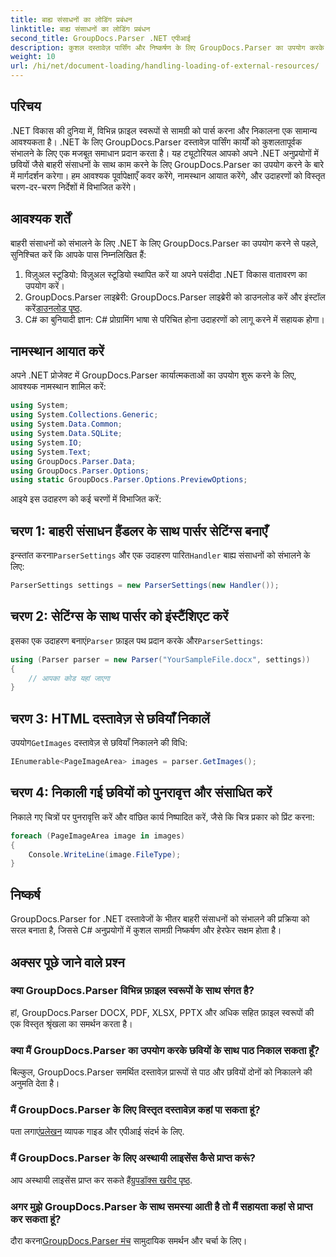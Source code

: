 ```yaml
---
title: बाह्य संसाधनों का लोडिंग प्रबंधन
linktitle: बाह्य संसाधनों का लोडिंग प्रबंधन
second_title: GroupDocs.Parser .NET एपीआई
description: कुशल दस्तावेज़ पार्सिंग और निष्कर्षण के लिए GroupDocs.Parser का उपयोग करके .NET में बाहरी संसाधनों को संभालना सीखें।
weight: 10
url: /hi/net/document-loading/handling-loading-of-external-resources/
---
```

## परिचय
.NET विकास की दुनिया में, विभिन्न फ़ाइल स्वरूपों से सामग्री को पार्स करना और निकालना एक सामान्य आवश्यकता है। .NET के लिए GroupDocs.Parser दस्तावेज़ पार्सिंग कार्यों को कुशलतापूर्वक संभालने के लिए एक मजबूत समाधान प्रदान करता है। यह ट्यूटोरियल आपको अपने .NET अनुप्रयोगों में छवियों जैसे बाहरी संसाधनों के साथ काम करने के लिए GroupDocs.Parser का उपयोग करने के बारे में मार्गदर्शन करेगा। हम आवश्यक पूर्वापेक्षाएँ कवर करेंगे, नामस्थान आयात करेंगे, और उदाहरणों को विस्तृत चरण-दर-चरण निर्देशों में विभाजित करेंगे।
## आवश्यक शर्तें
बाहरी संसाधनों को संभालने के लिए .NET के लिए GroupDocs.Parser का उपयोग करने से पहले, सुनिश्चित करें कि आपके पास निम्नलिखित हैं:
1. विज़ुअल स्टूडियो: विज़ुअल स्टूडियो स्थापित करें या अपने पसंदीदा .NET विकास वातावरण का उपयोग करें।
2. GroupDocs.Parser लाइब्रेरी: GroupDocs.Parser लाइब्रेरी को डाउनलोड करें और इंस्टॉल करें[डाउनलोड पृष्ठ](https://releases.groupdocs.com/parser/net/).
3. C# का बुनियादी ज्ञान: C# प्रोग्रामिंग भाषा से परिचित होना उदाहरणों को लागू करने में सहायक होगा।

## नामस्थान आयात करें
अपने .NET प्रोजेक्ट में GroupDocs.Parser कार्यात्मकताओं का उपयोग शुरू करने के लिए, आवश्यक नामस्थान शामिल करें:
```csharp
using System;
using System.Collections.Generic;
using System.Data.Common;
using System.Data.SQLite;
using System.IO;
using System.Text;
using GroupDocs.Parser.Data;
using GroupDocs.Parser.Options;
using static GroupDocs.Parser.Options.PreviewOptions;
```

आइये इस उदाहरण को कई चरणों में विभाजित करें:
## चरण 1: बाहरी संसाधन हैंडलर के साथ पार्सर सेटिंग्स बनाएँ
 इन्स्तांत करना`ParserSettings` और एक उदाहरण पारित`Handler` बाह्य संसाधनों को संभालने के लिए:
```csharp
ParserSettings settings = new ParserSettings(new Handler());
```
## चरण 2: सेटिंग्स के साथ पार्सर को इंस्टैंशिएट करें
 इसका एक उदाहरण बनाएं`Parser` फ़ाइल पथ प्रदान करके और`ParserSettings`:
```csharp
using (Parser parser = new Parser("YourSampleFile.docx", settings))
{
    // आपका कोड यहां जाएगा
}
```
## चरण 3: HTML दस्तावेज़ से छवियाँ निकालें
 उपयोग`GetImages` दस्तावेज़ से छवियाँ निकालने की विधि:
```csharp
IEnumerable<PageImageArea> images = parser.GetImages();
```
## चरण 4: निकाली गई छवियों को पुनरावृत्त और संसाधित करें
निकाले गए चित्रों पर पुनरावृत्ति करें और वांछित कार्य निष्पादित करें, जैसे कि चित्र प्रकार को प्रिंट करना:
```csharp
foreach (PageImageArea image in images)
{
    Console.WriteLine(image.FileType);
}
```

## निष्कर्ष
GroupDocs.Parser for .NET दस्तावेजों के भीतर बाहरी संसाधनों को संभालने की प्रक्रिया को सरल बनाता है, जिससे C# अनुप्रयोगों में कुशल सामग्री निष्कर्षण और हेरफेर सक्षम होता है।

## अक्सर पूछे जाने वाले प्रश्न
### क्या GroupDocs.Parser विभिन्न फ़ाइल स्वरूपों के साथ संगत है?
हां, GroupDocs.Parser DOCX, PDF, XLSX, PPTX और अधिक सहित फ़ाइल स्वरूपों की एक विस्तृत श्रृंखला का समर्थन करता है।
### क्या मैं GroupDocs.Parser का उपयोग करके छवियों के साथ पाठ निकाल सकता हूँ?
बिल्कुल, GroupDocs.Parser समर्थित दस्तावेज़ प्रारूपों से पाठ और छवियों दोनों को निकालने की अनुमति देता है।
### मैं GroupDocs.Parser के लिए विस्तृत दस्तावेज़ कहां पा सकता हूं?
 पता लगाएं[प्रलेखन](https://tutorials.groupdocs.com/parser/net/) व्यापक गाइड और एपीआई संदर्भ के लिए.
### मैं GroupDocs.Parser के लिए अस्थायी लाइसेंस कैसे प्राप्त करूं?
 आप अस्थायी लाइसेंस प्राप्त कर सकते हैं[ग्रुपडॉक्स खरीद पृष्ठ](https://purchase.groupdocs.com/temporary-license/).
### अगर मुझे GroupDocs.Parser के साथ समस्या आती है तो मैं सहायता कहां से प्राप्त कर सकता हूं?
 दौरा करना[GroupDocs.Parser मंच](https://forum.groupdocs.com/c/parser/17) सामुदायिक समर्थन और चर्चा के लिए।